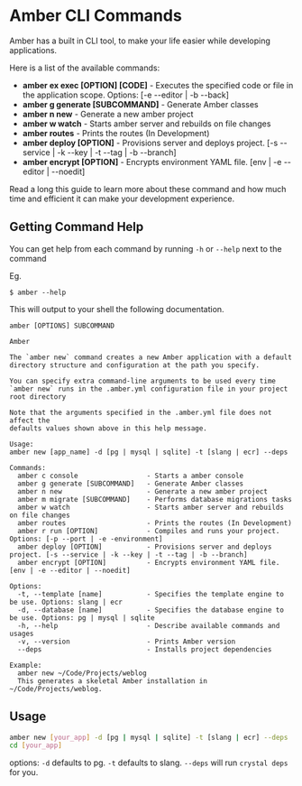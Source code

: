 # Amber CLI Commands

Amber has a built in CLI tool, to make your life easier while developing applications.

Here is a list of the available commands:

- **amber ex exec [OPTION] [CODE]**  - Executes the specified code or file in the application scope. Options: [-e --editor | -b --back]
- **amber g generate [SUBCOMMAND]**   - Generate Amber classes
- **amber n new**                     - Generate a new amber project
- **amber w watch**                   - Starts amber server and rebuilds on file changes
- **amber routes**                    - Prints the routes (In Development)
- **amber deploy [OPTION]**           - Provisions server and deploys project. [-s --service | -k --key | -t --tag | -b --branch]
- **amber encrypt [OPTION]**          - Encrypts environment YAML file. [env | -e --editor | --noedit]

Read a long this guide to learn more about these command and how much time and efficient it can make your development experience.

## Getting Command Help

You can get help from each command by running `-h` or `--help` next to the command

Eg.
```shell
$ amber --help
```

This will output to your shell the following documentation.

```shell
amber [OPTIONS] SUBCOMMAND

Amber

The `amber new` command creates a new Amber application with a default
directory structure and configuration at the path you specify.

You can specify extra command-line arguments to be used every time
`amber new` runs in the .amber.yml configuration file in your project
root directory

Note that the arguments specified in the .amber.yml file does not affect the
defaults values shown above in this help message.

Usage:
amber new [app_name] -d [pg | mysql | sqlite] -t [slang | ecr] --deps

Commands:
  amber c console                 - Starts a amber console
  amber g generate [SUBCOMMAND]   - Generate Amber classes
  amber n new                     - Generate a new amber project
  amber m migrate [SUBCOMMAND]    - Performs database migrations tasks
  amber w watch                   - Starts amber server and rebuilds on file changes
  amber routes                    - Prints the routes (In Development)
  amber r run [OPTION]            - Compiles and runs your project. Options: [-p --port | -e -environment]
  amber deploy [OPTION]           - Provisions server and deploys project. [-s --service | -k --key | -t --tag | -b --branch]
  amber encrypt [OPTION]          - Encrypts environment YAML file. [env | -e --editor | --noedit]

Options:
  -t, --template [name]           - Specifies the template engine to be use. Options: slang | ecr
  -d, --database [name]           - Specifies the database engine to be use. Options: pg | mysql | sqlite
  -h, --help                      - Describe available commands and usages
  -v, --version                   - Prints Amber version
  --deps                          - Installs project dependencies

Example:
  amber new ~/Code/Projects/weblog
  This generates a skeletal Amber installation in ~/Code/Projects/weblog.
```

## Usage

```sh
amber new [your_app] -d [pg | mysql | sqlite] -t [slang | ecr] --deps
cd [your_app]
```

options: `-d` defaults to pg. `-t` defaults to slang. `--deps` will run `crystal deps` for you.

